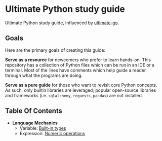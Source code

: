 # Ultimate Python study guide

Ultimate Python study guide, influenced by [ultimate-go](https://github.com/hoanhan101/ultimate-go).

## Goals

Here are the primary goals of creating this guide:

**Serve as a resource** for newcomers who prefer to learn hands-on. This
repository has a collection of Python files which can be run in an IDE or a
terminal. Most of the lines have comments which help guide a reader
through what the programs are doing.

**Serve as a pure guide** for those who want to revisit core Python concepts.
As such, only builtin libraries are leveraged; popular open-source libraries
and frameworks (i.e. `sqlalchemy`, `requests`, `pandas`) are not installed.

## Table Of Contents

- **Language Mechanics**
    - Variable: [Built-in types](ultimatepython/variable.py)
    - Expression: [Numeric operations](ultimatepython/expression.py)
